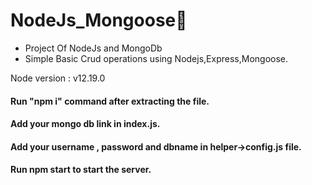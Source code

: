 # NodeJs_Mongoose:monocle_face:



* Project Of NodeJs and MongoDb
* Simple Basic Crud operations using Nodejs,Express,Mongoose.

Node version : v12.19.0

####  Run "npm i" command after extracting the file.
#### Add your mongo db link in index.js.
####  Add your username , password and dbname in helper->config.js file.
####  Run npm start to start the server.


